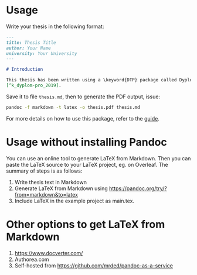 # Usage

Write your thesis in the following format:

```markdown
---
title: Thesis Title
author: Your Name
university: Your University
---

# Introduction

This thesis has been written using a \keyword{DTP} package called Dyplom-Pro
[^k_dyplom-pro_2019].

```

Save it to file `thesis.md`, then to generate the PDF output, issue:

```bash
pandoc -f markdown -t latex -o thesis.pdf thesis.md
```

For more details on how to use this package, refer to the [guide](guide.md).

# Usage without installing Pandoc

You can use an online tool to generate LaTeX from Markdown. Then you can paste
the LaTeX source to your LaTeX project, eg. on Overleaf. The summary of steps
is as follows:

1. Write thesis text in Markdown
2. Generate LaTeX from Markdown using
   https://pandoc.org/try/?from=markdown&to=latex
3. Include LaTeX in the example project as main.tex.

# Other options to get LaTeX from Markdown

1. https://www.docverter.com/
2. Authorea.com
3. Self-hosted from https://github.com/mrded/pandoc-as-a-service
